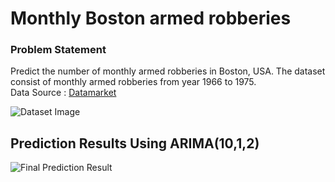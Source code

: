 # Monthly Boston armed robberies

### Problem Statement
Predict the number of monthly armed robberies in Boston, USA. The dataset consist of monthly armed robberies from year 1966 to 1975. <br>
Data Source : [Datamarket](https://datamarket.com/data/set/22ob/monthly-boston-armed-robberies-jan1966-oct1975-deutsch-and-alt-1977#!ds=22ob&display=line)

![Dataset Image](https://github.com/iam-armanahmed/ARIMA-Monthly-Armed-Robberies-in-Boston/blob/master/Images/dataset_image.png)

## Prediction Results Using ARIMA(10,1,2)
![Final Prediction Result](https://github.com/iam-armanahmed/ARIMA-Monthly-Armed-Robberies-in-Boston/blob/master/Images/Results.jpg)
